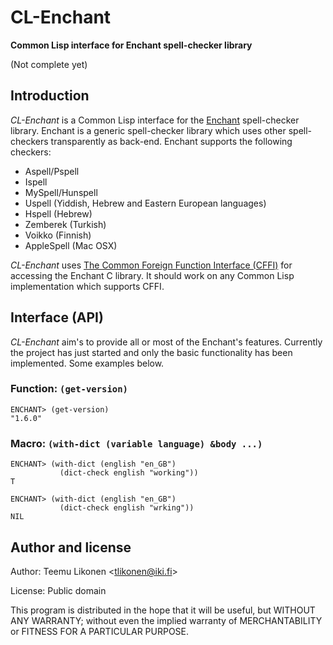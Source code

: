 CL-Enchant
==========

**Common Lisp interface for Enchant spell-checker library**

(Not complete yet)

Introduction
------------

_CL-Enchant_ is a Common Lisp interface for the [Enchant][]
spell-checker library. Enchant is a generic spell-checker library which
uses other spell-checkers transparently as back-end. Enchant supports
the following checkers:

  - Aspell/Pspell
  - Ispell
  - MySpell/Hunspell
  - Uspell (Yiddish, Hebrew and Eastern European languages)
  - Hspell (Hebrew)
  - Zemberek (Turkish)
  - Voikko (Finnish)
  - AppleSpell (Mac OSX)

_CL-Enchant_ uses [The Common Foreign Function Interface (CFFI)][CFFI]
for accessing the Enchant C library. It should work on any Common Lisp
implementation which supports CFFI.

[Enchant]: http://www.abisource.com/projects/enchant/
[CFFI]:    http://common-lisp.net/project/cffi/


Interface (API)
---------------

_CL-Enchant_ aim's to provide all or most of the Enchant's features.
Currently the project has just started and only the basic functionality
has been implemented. Some examples below.


### Function: `(get-version)`

    ENCHANT> (get-version)
    "1.6.0"


### Macro: `(with-dict (variable language) &body ...)`

    ENCHANT> (with-dict (english "en_GB")
               (dict-check english "working"))
    T

    ENCHANT> (with-dict (english "en_GB")
               (dict-check english "wrking"))
    NIL


Author and license
------------------

Author:  Teemu Likonen <<tlikonen@iki.fi>>

License: Public domain

This program is distributed in the hope that it will be useful, but
WITHOUT ANY WARRANTY; without even the implied warranty of
MERCHANTABILITY or FITNESS FOR A PARTICULAR PURPOSE.
